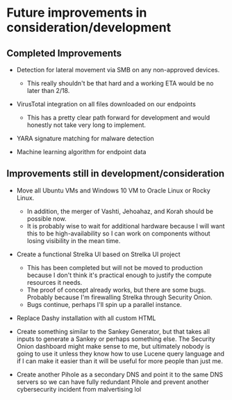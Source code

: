 # Future improvements in consideration/development

## Completed Improvements

* Detection for lateral movement via SMB on any non-approved devices.
  * This really shouldn't be that hard and a working ETA would be no later than 2/18.

* VirusTotal integration on all files downloaded on our endpoints
  * This has a pretty clear path forward for development and would honestly not take very long to implement.

* YARA signature matching for malware detection
  
* Machine learning algorithm for endpoint data

## Improvements still in development/consideration

* Move all Ubuntu VMs and Windows 10 VM to Oracle Linux or Rocky Linux.
  * In addition, the merger of Vashti, Jehoahaz, and Korah should be possible now.
  * It is probably wise to wait for additional hardware because I will want this to be high-availability so I can work on components without losing visibility in the mean time.

* Create a functional Strelka UI based on Strelka UI project
  * This has been completed but will not be moved to production because I don't think it's practical enough to justify the compute resources it needs.
  * The proof of concept already works, but there are some bugs. Probably because I'm firewalling Strelka through Security Onion.
  * Bugs continue, perhaps I'll spin up a parallel instance.
 
* Replace Dashy installation with all custom HTML

* Create something similar to the Sankey Generator, but that takes all inputs to generate a Sankey or perhaps something else. The Security Onion dashboard might make sense to me, but ultimately nobody is going to use it unless they know how to use Lucene query language and if I can make it easier than it will be useful for more people than just me.

* Create another Pihole as a secondary DNS and point it to the same DNS servers so we can have fully redundant Pihole and prevent another cybersecurity incident from malvertising lol
